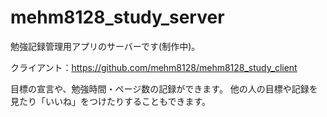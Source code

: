 # mehm8128_study_server
勉強記録管理用アプリのサーバーです(制作中)。

クライアント：https://github.com/mehm8128/mehm8128_study_client

目標の宣言や、勉強時間・ページ数の記録ができます。
他の人の目標や記録を見たり「いいね」をつけたりすることもできます。
